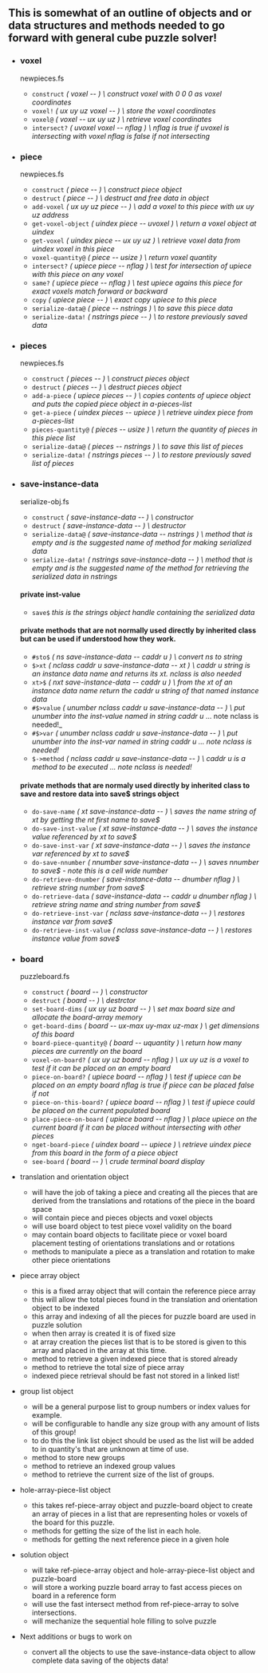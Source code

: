 ## This is somewhat of an outline of objects and or data structures and methods needed to go forward with general cube puzzle solver!

* ### voxel
  newpieces.fs
  * `construct`       _( voxel -- ) \ construct voxel with 0 0 0 as voxel coordinates_
  * `voxel!`          _( ux uy uz voxel -- ) \ store the voxel coordinates_
  * `voxel@`          _( voxel -- ux uy uz ) \ retrieve voxel coordinates_
  * `intersect?`      _( uvoxel voxel -- nflag ) \ nflag is true if uvoxel is intersecting with voxel nflag is false if not intersecting_


* ### piece
  newpieces.fs
  * `construct`         _( piece -- ) \ construct piece object_
  * `destruct`          _( piece -- ) \ destruct and free data in object_
  * `add-voxel`         _( ux uy uz piece -- ) \ add a voxel to this piece with ux uy uz address_
  * `get-voxel-object`  _( uindex piece -- uvoxel ) \ return a voxel object at uindex_
  * `get-voxel`         _( uindex piece -- ux uy uz ) \ retrieve voxel data from uindex voxel in this piece_
  * `voxel-quantity@`   _( piece -- usize ) \ return voxel quantity_
  * `intersect?`        _( upiece piece -- nflag ) \ test for intersection of upiece with this piece on any voxel_
  * `same?`             _( upiece piece -- nflag ) \ test upiece agains this piece for exact voxels match forward or backward_
  * `copy`              _( upiece piece -- ) \ exact copy upiece to this piece_
  * `serialize-data@`   _( piece -- nstrings ) \ to save this piece data_
  * `serialize-data!`   _( nstrings piece -- ) \ to restore previously saved data_

* ### pieces
  newpieces.fs
  * `construct`         _( pieces -- ) \ construct pieces object_
  * `destruct`          _( pieces -- ) \ destruct pieces object_
  * `add-a-piece`       _( upiece pieces -- ) \ copies contents of upiece object and puts the copied piece object in a-pieces-list_
  * `get-a-piece`       _( uindex pieces -- upiece ) \ retrieve uindex piece from a-pieces-list_
  * `pieces-quantity@`  _( pieces -- usize ) \ return the quantity of pieces in this piece list_
  * `serialize-data@`   _( pieces -- nstrings ) \ to save this list of pieces_
  * `serialize-data!`   _( nstrings pieces -- ) \ to restore previously saved list of pieces_


* ### save-instance-data
  serialize-obj.fs
  * `construct`         _( save-instance-data -- ) \ constructor_
  * `destruct`          _( save-instance-data -- ) \ destructor_
  * `serialize-data@`   _( save-instance-data -- nstrings ) \ method that is empty and is the suggested name of method for making serialized data_
  * `serialize-data!`   _( nstrings save-instance-data -- ) \ method that is empty and is the suggested name of the method for retrieving the serialized data in nstrings_
  #### private inst-value  
    * `save$`           _this is the strings object handle containing the serialized data_
  #### private methods that are not normally used directly by inherited class but can be used if understood how they work.
    * `#sto$`           _( ns save-instance-data -- caddr u ) \ convert ns to string_
    * `$>xt`            _( nclass caddr u save-instance-data -- xt ) \ caddr u string is an instance data name and returns its xt. nclass is also needed_
    * `xt>$`            _( nxt save-instance-data -- caddr u ) \ from the xt of an instance data name return the caddr u string of that named instance data_
    * `#$>value`        _( unumber nclass caddr u save-instance-data -- ) \ put unumber into the inst-value named in string caddr u_ ... note nclass is needed!_
    * `#$>var`          _( unumber nclass caddr u save-instance-data -- ) \ put unumber into the inst-var named in string caddr u ... note nclass is needed!_
    * `$->method`       _( nclass caddr u save-instance-data -- ) \ caddr u is a method to be executed ... note nclass is needed!_
  #### private methods that are normaly used directly by inherited class to save and restore data into save$ strings object
    * `do-save-name`            _( xt save-instance-data -- ) \ saves the name string of xt by getting the nt first name to save$_
    * `do-save-inst-value`      _( xt save-instance-data -- ) \ saves the instance value referenced by xt to save$_
    * `do-save-inst-var`        _( xt save-instance-data -- ) \ saves the instance var referenced by xt to save$_
    * `do-save-nnumber`         _( nnumber save-instance-data -- ) \ saves nnumber to save$ - note this is a cell wide number_
    * `do-retrieve-dnumber`     _( save-instance-data -- dnumber nflag ) \ retrieve string number from save$_
    * `do-retrieve-data`        _( save-instance-data -- caddr u dnumber nflag ) \ retrieve string name and string number from save$_
    * `do-retrieve-inst-var`    _( nclass save-instance-data -- ) \ restores instance var from save$_
    * `do-retrieve-inst-value`  _( nclass save-instance-data -- ) \ restores instance value from save$_


* ### board
  puzzleboard.fs
  * `construct`             _( board -- ) \ constructor_
  * `destruct`              _( board -- ) \ destrctor_
  * `set-board-dims`        _( ux uy uz board -- ) \ set max board size and allocate the board-array memory_
  * `get-board-dims`        _( board -- ux-max uy-max uz-max ) \ get dimensions of this board_
  * `board-piece-quantity@` _( board -- uquantity ) \ return how many pieces are currently on the board_
  * `voxel-on-board?`       _( ux uy uz board -- nflag ) \ ux uy uz is a voxel to test if it can be placed on an empty board_
  * `piece-on-board?`       _( upiece board -- nflag ) \ test if upiece can be placed on an empty board nflag is true if piece can be placed false if not_
  * `piece-on-this-board?`  _( upiece board -- nflag ) \ test if upiece could be placed on the current populated board_
  * `place-piece-on-board`  _( upiece board -- nflag ) \ place upiece on the current board if it can be placed without intersecting with other pieces_
  * `nget-board-piece`      _( uindex board -- upiece ) \ retrieve uindex piece from this board in the form of a piece object_
  * `see-board`             _( board -- ) \ crude terminal board display_


* translation and orientation object
  * will have the job of taking a piece and creating all the pieces that are derived from the translations and rotations of the piece in the board space
  * will contain piece and pieces objects and voxel objects
  * will use board object to test piece voxel validity on the board
  * may contain board objects to facilitate piece or voxel board placement testing of orientations translations and or rotations
  * methods to manipulate a piece as a translation and rotation to make other piece orientations

* piece array object
  * this is a fixed array object that will contain the reference piece array
  * this will allow the total pieces found in the translation and orientation object to be indexed
  * this array and indexing of all the pieces for puzzle board are used in puzzle solution
  * when then array is created it is of fixed size
  * at array creation the pieces list that is to be stored is given to this array and placed in the array at this time.
  * method to retrieve a given indexed piece that is stored already
  * method to retrieve the total size of piece array
  * indexed piece retrieval should be fast not stored in a linked list!

* group list object
  * will be a general purpose list to group numbers or index values for example.
  * will be configurable to handle any size group with any amount of lists of this group!
  * to do this the link list object should be used as the list will be added to in quantity's that are unknown at time of use.
  * method to store new groups
  * method to retrieve an indexed group values
  * method to retrieve the current size of the list of groups.

* hole-array-piece-list object
  * this takes ref-piece-array object and puzzle-board object to create an array of pieces in a list that are representing holes or voxels of the board for this puzzle.
  * methods for getting the size of the list in each hole.
  * methods for getting the next reference piece in a given hole

* solution object
  * will take ref-piece-array object and hole-array-piece-list object and puzzle-board
  * will store a working puzzle board array to fast access pieces on board in a reference form
  * will use the fast intersect method from ref-piece-array to solve intersections.
  * will mechanize the sequential hole filling to solve puzzle

* Next additions or bugs to work on
  * convert all the objects to use the save-instance-data object to allow complete data saving of the objects data!
